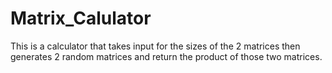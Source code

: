 # Matrix_Calulator

This is a calculator that takes input for the sizes of  the 2 matrices then generates 2 random matrices and return the product of those two matrices. 
